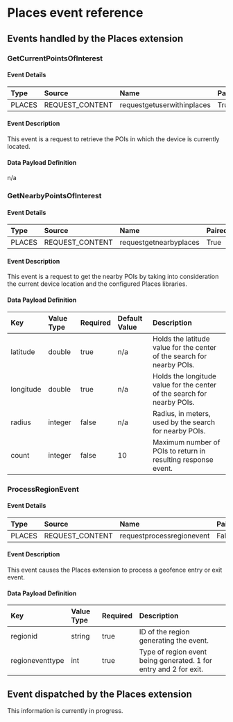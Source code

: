 # Places event reference

## Events handled by the Places extension

### GetCurrentPointsOfInterest

#### **Event Details**

| Type | Source | Name | Paired |
| :--- | :--- | :--- | :--- |
| PLACES | REQUEST\_CONTENT | requestgetuserwithinplaces | True |

#### **Event Description**

This event is a request to retrieve the POIs in which the device is currently located.

#### **Data Payload Definition**

n/a

### GetNearbyPointsOfInterest

#### **Event Details**

| Type | Source | Name | Paired |
| :--- | :--- | :--- | :--- |
| PLACES | REQUEST\_CONTENT | requestgetnearbyplaces | True |

#### **Event Description**

This event is a request to get the nearby POIs by taking into consideration the current device location and the configured Places libraries.

#### **Data Payload Definition**

| Key | Value Type | Required | Default Value | Description |
| :--- | :--- | :--- | :--- | :--- |
| latitude | double | true | n/a | Holds the latitude value for the center of the search for nearby POIs. |
| longitude | double | true | n/a | Holds the longitude value for the center of the search for nearby POIs. |
| radius | integer | false | n/a | Radius, in meters, used by the search for nearby POIs. |
| count | integer | false | 10 | Maximum number of POIs to return in resulting response event. |

### ProcessRegionEvent

#### **Event Details**

| Type | Source | Name | Paired |
| :--- | :--- | :--- | :--- |
| PLACES | REQUEST\_CONTENT | requestprocessregionevent | False |

#### **Event Description**

This event causes the Places extension to process a geofence entry or exit event.

#### **Data Payload Definition**

| Key | Value Type | Required | Description |
| :--- | :--- | :--- | :--- |
| regionid | string | true | ID of the region generating the event. |
| regioneventtype | int | true | Type of region event being generated. 1 for entry and 2 for exit. |

## Event dispatched by the Places extension

This information is currently in progress.

